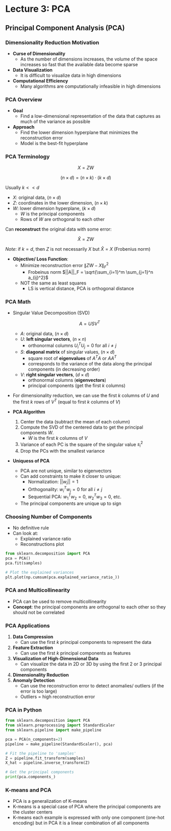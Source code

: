 # Lecture 3: PCA

## Principal Component Analysis (PCA)

### Dimensionality Reduction Motivation

- **Curse of Dimensionality**
  - As the number of dimensions increases, the volume of the space increases so fast that the available data become sparse
- **Data Visualization**
  - It is difficult to visualize data in high dimensions
- **Computational Efficiency**
  - Many algorithms are computationally infeasible in high dimensions

### PCA Overview

- **Goal**
  - Find a low-dimensional representation of the data that captures as much of the variance as possible
- **Approach**
  - Find the lower dimension hyperplane that minimizes the reconstruction error
  - Model is the best-fit hyperplane

### PCA Terminology

$$X = ZW$$

$$(n \times d) = (n \times k) \cdot (k \times d)$$

Usually $k << d$

- $X$: original data, ($n \times d$)
- $Z$: coordinates in the lower dimension, ($n \times k$)
- $W$: lower dimension hyperplane, ($k \times d$)
  - $W$ is the principal components
  - Rows of $W$ are orthogonal to each other

Can **reconstruct** the original data with some error:

$$\hat{X} = ZW$$

_Note_: if $k = d$, then $Z$ is not necessarily $X$ but $\hat{X} = X$ (Frobenius norm)

- **Objective/ Loss Function**:
  - Minimize reconstruction error $\|ZW - X\|_F^2$
    - Frobeinus norm $||A||_F = \sqrt{\sum_{i=1}^m \sum_{j=1}^n a_{ij}^2}$
  - NOT the same as least squares
    - LS is vertical distance, PCA is orthogonal distance

### PCA Math

- Singular Value Decomposition (SVD)

  $$A = USV^T$$

  - $A$: original data, ($n \times d$)
  - $U$: **left singular vectors**, ($n \times n$)
    - orthonormal columns $U_i^TU_j = 0$ for all $i \neq j$
  - $S$: **diagonal matrix** of singular values, ($n \times d$)
    - square root of **eigenvalues** of $A^TA$ or $AA^T$
    - corresponds to the variance of the data along the principal components (in decreasing order)
  - $V$: **right singular vectors**, ($d \times d$)
    - orthonormal columns (**eigenvectors**)
    - principal components (get the first $k$ columns)

- For dimensionality reduction, we can use the first $k$ columns of $U$ and the first $k$ rows of $V^T$ (equal to first $k$ columns of $V$)

- **PCA Algorithm**

  1. Center the data (subtract the mean of each column)
  2. Compute the SVD of the centered data to get the principal components $W$.
     - $W$ is the first $k$ columns of $V$
  3. Variance of each PC is the square of the singular value $s_i^2$
  4. Drop the PCs with the smallest variance

- **Uniquess of PCA**

  - PCA are not unique, similar to eigenvectors
  - Can add constraints to make it closer to unique:
    - Normalization: $||w_i|| = 1$
    - Orthogonality: $w_i^Tw_j = 0$ for all $i \neq j$
    - Sequential PCA: $w_1^Tw_2 = 0$, $w_2^Tw_3 = 0$, etc.
  - The principal components are unique up to sign

### Choosing Number of Components

- No definitive rule
- Can look at:
  - Explained variance ratio
  - Reconstructions plot

```python
from sklearn.decomposition import PCA
pca = PCA()
pca.fit(samples)

# Plot the explained variances
plt.plot(np.cumsum(pca.explained_variance_ratio_))
```

### PCA and Multicollinearity

- PCA can be used to remove multicollinearity
- **Concept**: the principal components are orthogonal to each other so they should not be correlated

### PCA Applications

1. **Data Compression**
   - Can use the first $k$ principal components to represent the data
2. **Feature Extraction**
   - Can use the first $k$ principal components as features
3. **Visualization of High-Dimensional Data**
   - Can visualize the data in 2D or 3D by using the first 2 or 3 principal components
4. **Dimensionality Reduction**
5. **Anomaly Detection**
   - Can use the reconstruction error to detect anomalies/ outliers (if the error is too large)
   - Outliers = high reconstruction error

### PCA in Python

```python
from sklearn.decomposition import PCA
from sklearn.preprocessing import StandardScaler
from sklearn.pipeline import make_pipeline

pca = PCA(n_components=2)
pipeline = make_pipeline(StandardScaler(), pca)

# Fit the pipeline to 'samples'
Z = pipeline.fit_transform(samples)
X_hat = pipeline.inverse_transform(Z)

# Get the principal components
print(pca.components_)
```

### K-means and PCA

- PCA is a generalization of K-means
- K-means is a special case of PCA where the principal components are the cluster centers
- K-means each example is expressed with only one component (one-hot encoding) but in PCA it is a linear combination of all components
